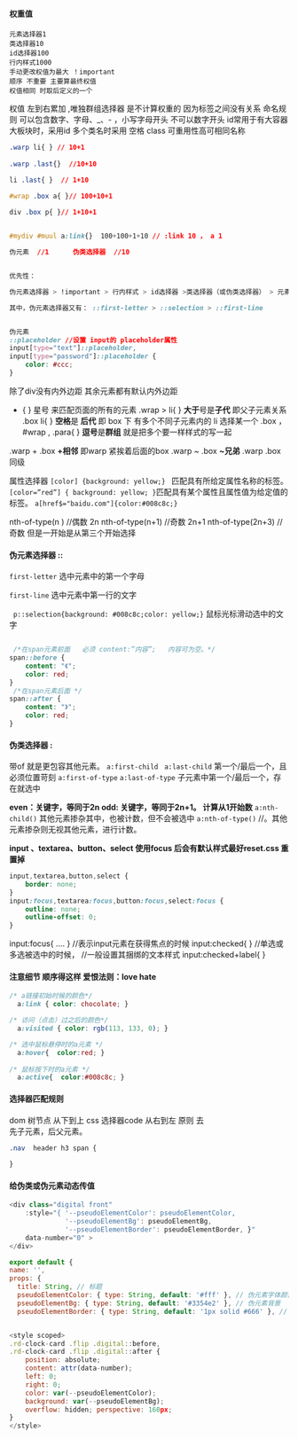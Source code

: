 #### 权重值
	元素选择器1
	类选择器10
	id选择器100
	行内样式1000
	手动更改权值为最大 ！important
	顺序 不重要 主要算最终权值
	权值相同 时取后定义的一个
权值 左到右累加 ,唯独群组选择器 是不计算权重的 因为标签之间没有关系
命名规则
	可以包含数字、字母、_、- ，小写字母开头 不可以数字开头
	id常用于有大容器大板块时，采用id
	多个类名时采用 空格  class 可重用性高可相同名称
	
```css
.warp li{ } // 10+1
	 
.warp .last{}  //10+10

li .last{ }  // 1+10

#wrap .box a{ }// 100+10+1
 
div .box p{ }// 1+10+1 


#mydiv #muul a:link{}  100+100+1+10 // :link 10 ， a 1

伪元素  //1      伪类选择器  //10


优先性：

伪元素选择器 > !important > 行内样式 > id选择器 >类选择器（或伪类选择器） > 元素选择器 > * > 继承样式 > 浏览器默认样式

其中，伪元素选择器又有： ::first-letter > ::selection > ::first-line


伪元素
::placeholder //设置 input的 placeholder属性
input[type="text"]::placeholder, 
input[type="password"]::placeholder {
    color: #ccc;
}
```

除了div没有内外边距 其余元素都有默认内外边距
* { }  星号 来匹配页面的所有的元素
.wrap > li{ }   **大于**号是**子代**     即父子元素关系
.box li{  }    **空格**是 **后代**    即  box 下 有多个不同子元素内的 li   选择某一个
.box ， #wrap ,  .para{ }  **逗号**是**群组** 就是把多个要一样样式的写一起

.warp + .box     **+相邻**  即warp 紧挨着后面的box
.warp ~ .box     **~兄弟**    .warp .box 同级

属性选择器
`[color] {background: yellow;} `     匹配具有所给定属性名称的标签。
`[color=”red”] { background: yellow; }`匹配具有某个属性且属性值为给定值的标签。
`a[href$="baidu.com"]{color:#008c8c;}`

 
nth-of-type(n )  //偶数  2n
nth-of-type(n+1)  //奇数  2n+1
nth-of-type(2n+3)  // 奇数 但是一开始是从第三个开始选择

#### 伪元素选择器  ::
`first-letter` 选中元素中的第一个字母

`first-line` 选中元素中第一行的文字

` p::selection{background: #008c8c;color: yellow;}`  鼠标光标滑动选中的文字

```css

 /*在span元素前面   必须 content:”内容”;   内容可为空。*/
span::before {
    content: "《";
    color: red;
}
 /*在span元素后面 */
span::after {
    content: "》";
    color: red;
}  
```
#### 伪类选择器  : 
带of 就是更包容其他元素。
`a:first-child `  `a:last-child`    第一个/最后一个，且必须位置苛刻
`a:first-of-type`   `a:last-of-type` 子元素中第一个/最后一个，存在就选中

**even：关键字，等同于2n  odd: 关键字，等同于2n+1。  计算从1开始数**
`a:nth-child()` 其他元素掺杂其中，也被计数，但不会被选中
`a:nth-of-type()`  //。其他元素掺杂则无视其他元素，进行计数。


**input 、textarea、button、select 使用focus 后会有默认样式最好reset.css 重置掉**
```css
input,textarea,button,select {
    border: none;
}
input:focus,textarea:focus,button:focus,select:focus {
    outline: none;
    outline-offset: 0;
}
```
input:focus{ .... } //表示input元素在获得焦点的时候
input:checked{ }  //单选或多选被选中的时候， 
		//一般设置其捆绑的文本样式 input:checked+label{ }

#### 注意细节 顺序得这样  爱恨法则：love hate
```css
/* a链接初始时候的颜色*/
  a:link { color: chocolate; }

/* 访问（点击）过之后的颜色*/  
  a:visited { color: rgb(113, 133, 0); }

/* 选中鼠标悬停时的a元素 */
  a:hover{  color:red; }  
  
/* 鼠标按下时的a元素 */
  a:active{  color:#008c8c; } 
```





#### 选择器匹配规则

dom 树节点  从下到上           css 选择器code 从右到左 原则 去  
	先子元素，后父元素。
```css
.nav  header h3 span {
	
}
```


#### 给伪类或伪元素动态传值
```javascript html css
<div class="digital front" 
	:style="{ '--pseudoElementColor': pseudoElementColor, 
			  '--pseudoElementBg': pseudoElementBg, 
			  '--pseudoElementBorder': pseudoElementBorder, }"
	data-number="0" >
</div>

export default { 
name: '', 
props: { 
  title: String, // 标题 
  pseudoElementColor: { type: String, default: '#fff' }, // 伪元素字体颜色 
  pseudoElementBg: { type: String, default: '#3354e2' }, // 伪元素背景 
  pseudoElementBorder: { type: String, default: '1px solid #666' }, // 伪元素边框


<style scoped> 
.rd-clock-card .flip .digital::before, 
.rd-clock-card .flip .digital::after { 
	position: absolute; 
	content: attr(data-number); 
	left: 0; 
	right: 0; 
	color: var(--pseudoElementColor); 
	background: var(--pseudoElementBg);
	overflow: hidden; perspective: 160px; 
}
</style> 
```